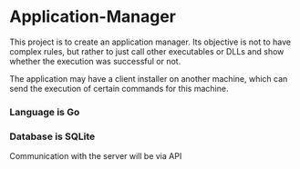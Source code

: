 # Application-Manager

This project is to create an application manager. Its objective is not to have complex rules, but rather to just call other executables or DLLs and show whether the execution was successful or not.

The application may have a client installer on another machine, which can send the execution of certain commands for this machine.

### Language is Go

### Database is SQLite

Communication with the server will be via API